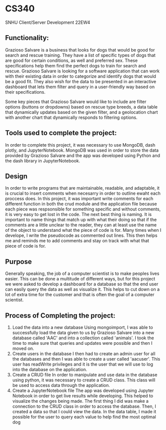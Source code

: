 # CS340
SNHU Client/Server Development 22EW4

## Functionality: 

Grazioso Salvare is a business that looks for dogs that would be good for search and rescue training. They have a list of specific types of dogs that are good for certain conditions, as well and preferred sex. These specifications help them find the perfect dogs to train for search and rescue. Grazioso Salvare is looking for a software application that can work with their existing data in order to categorize and identify dogs that would be a good fit. They also wish for the data to be presented in an interactive dashboard that lets them filter and query in a user-friendly way based on their specifications. 

Some key pieces that Grazioso Salvare would like to include are filter options (buttons or dropdowns) based on rescue type breeds, a data table that dynamically updates based on the given filter, and a geolocation chart with another chart that dynamically responds to filtering options. 

## Tools used to complete the project:

In order to complete this project, it was necessary to use MongoDB, dash plotly, and JupyterNotebook. MongoDB was used in order to store the data provided by Grazioso Salvare and the app was developed using Python and the dash library in JupyterNotebook.

## Design

In order to write programs that are maintainable, readable, and adaptable, it is crucial to insert comments when necesarry in order to outline ewaht each proccess does. In this project, it was important write comments for each different function in both the crud module and the application file because each piece was respsonsible for something specific and without comments, it is very easy to get lost in the code. The next best thing is naming. It is important to name things that match up with what their doing so that if the comments are a little unclear to the reader, they can at least use the name of the object to understand what the piece of code is for. Many times when I develope, I write the pseudocode as commented out lines. This then helps me and reminds me to add comments and stay on track with what that piece of code is for. 

## Purpose

Generally speaking, the job of a computer scientist is to make peoples lives easier. This can be done a multitude of different ways, but for this project we were asked to develop a dashboard for a database so that the end user can easily query the data as well as visualize it. This helps to cut down on a lot of extra time for the customer and that is often the goal of a computer scientist. 

## Process of Completing the project:

1. Load the data into a new database
	Using mongoimport, I was able to successfully load the data given to us by Grazioso 	Salvare into a new database called 'AAC' and into a collection called 'animals'. I took the 	time to make sure that queries and updates were possible and then I moved on. 
2. Create users in the database
	I then had to create an admin user for all the databases and then I was able to create a user 	called 'aacuser'. This user has readWrite privileges and it is the user that we will use to 	log into the database on the application.
3. Create a CRUD file
	In order to manipulate and use data in the database using python, it was necessary to 		create a CRUD class. This class will be used to access data through the application. 
4. Create a JupyterNotebook file
	The app was developed using Jupyter Notebook in order to get live results while 	developing. This helped to visualize the changes being made. The first thing I did was 	make a connection to the CRUD class in order to access the database. Then, I created a 	data so that I could view the data. In the data table, I made it possible for the user to 	query each value to help find the most optimal dog
  

